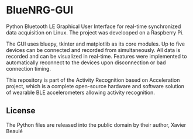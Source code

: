 BlueNRG-GUI
======
Python Bluetooth LE Graphical User Interface
for real-time synchronized data acquisition on Linux.
The project was develooped on a Raspberry Pi.

The GUI uses bluepy, tkinter and matplotlib as its core modules.
Up to five devices can be connected and recorded from simultaneously.
All data is recorded and can be visualized in real-time.
Features were implemented to automatically reconnect to the devices upon disconnection or bad connection timing.

This repository is part of the Activity Recognition based on Acceleration project, which is a complete open-source hardware and software solution of wearable BLE accelerometers allowing activity recognition.

License
-------
The Python files are released into the public domain by their author, Xavier Beaulé
